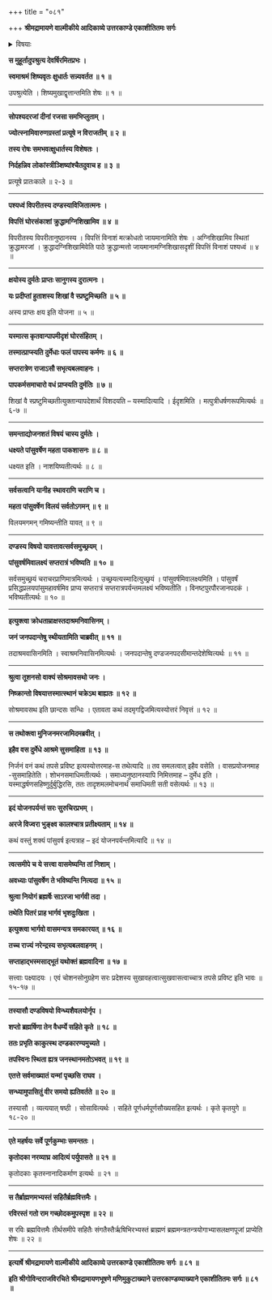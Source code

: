 +++
title = "०८१"

+++
**श्रीमद्रामायणे वाल्मीकीये आदिकाव्ये उत्तरकाण्डे एकाशीतितमः सर्गः**


<details><summary>विषयाः</summary>

शिष्यमुखावगतदण्डराजकृतस्वसुताधर्षणवृत्तान्तेनशुक्रेण तंप्रति तदीयदेशेनसह भस्मीभवनशापदानपूर्वकं निजतनयां प्रति तत्रैवाश्रमेतपश्चरणचोदना ॥ १ ॥ एवमगस्त्येन रामंप्रति श्वेतोपाख्यानकथनम् ॥ २ ॥
</details>


**स मुहूर्तादुपश्रुत्य देवर्षिरमितप्रभः ।**

**स्वमाश्रमं शिष्यवृतः क्षुधार्तः सन्न्यवर्तत ॥ १ ॥**

उपश्रुत्येति । शिष्यमुखाद्वृत्तान्तमिति शेषः ॥ १ ॥

****

**सोपश्यदरजां दीनां रजसा समभिप्लुताम् ।**

**ज्योत्स्नामिवारुणग्रस्तां प्रत्यूषे न विराजतीम् ॥ २ ॥**

**तस्य रोषः समभवत्क्षुधार्तस्य विशेषतः ।**

**निर्दहन्निव लोकांस्त्रीञ्शिष्यांश्चैतदुवाच ह ॥ ३ ॥**

प्रत्यूषे प्रातःकाले ॥ २-३ ॥

****

**पश्यध्वं विपरीतस्य दण्डस्याविजितात्मनः ।**

**विपत्तिं घोरसंकाशां क्रुद्धामग्निशिखामिव ॥ ४ ॥**

विपरीतस्य विपरीतानुष्ठानस्य । विपत्तिं विनाशं मत्क्रोधतो जायमानामिति शेषः । अग्निशिखामिव स्थितां क्रुद्धामरजां । क्रुद्धादग्निशिखामिवेति पाठे क्रुद्धान्मत्तो जायमानामग्निशिखासदृशीं विपत्तिं विनाशं पश्यध्वं ॥ ४ ॥

****

**क्षयोस्य दुर्मतेः प्राप्तः सानुगस्य दुरात्मनः ।**

**यः प्रदीप्तां हुताशस्य शिखां वै स्प्रष्टुमिच्छति ॥ ५ ॥**

अस्य प्राप्तः क्षय इति योजना ॥ ५ ॥

****

**यस्मात्स कृतवान्पापमीदृशं घोरसंहितम् ।**

**तस्मात्प्राप्स्यति दुर्मेधाः फलं पापस्य कर्मणः ॥ ६ ॥**

**सप्तरात्रेण राजाऽसौ सभृत्यबलवाहनः ।**

**पापकर्मसमाचारो वधं प्राप्स्यति दुर्मतिः ॥ ७ ॥**

शिखां वै स्प्रष्टुमिच्छतीत्युक्तान्यापदेशार्थं विशदयति – यस्मादित्यादि । ईदृशमिति । मत्पुत्रीधर्षणरूपमित्यर्थः ॥ ६-७ ॥

****

**समन्ताद्योजनशतं विषयं चास्य दुर्मतेः ।**

**धक्ष्यते पांसुवर्षेण महता पाकशासनः ॥ ८ ॥**

धक्ष्यत इति । नाशयिष्यतीत्यर्थः ॥ ८ ॥

****

**सर्वसत्वानि यानीह स्थावराणि चराणि च ।**

**महता पांसुवर्षेण विलयं सर्वतोऽगमन् ॥ ९ ॥**

विलयमगमन् गमिष्यन्तीति यावत् ॥ ९ ॥

****

**दण्डस्य विषयो यावत्तावत्सर्वसमुच्छ्रयम् ।**

**पांसुवर्षमिवालक्ष्यं सप्तरात्रं भविष्यति ॥ १० ॥**

सर्वसमुच्छ्रयं चराचरप्राणिमात्रमित्यर्थः । उच्छ्रयत्यस्मादित्युच्छ्रयं । पांसुवर्षमिवालक्ष्यमिति । पांसुवर्षं प्रसिद्धप्रलयपांसुमहावर्षमिव प्राप्य सप्तरात्रं सप्तरात्रपर्यन्तमलक्ष्यं भविष्यतीति । विनष्टपुरपौरजानपदकं । भविष्यतीत्यर्थः ॥ १० ॥

****

**इत्युक्त्वा क्रोधताम्राक्षस्तदाश्रमनिवासिनम् ।**

**जनं जनपदान्तेषु स्थीयतामिति चाब्रवीत् ॥ ११ ॥**

तदाश्रमवासिनमिति । स्वाश्रमनिवासिनमित्यर्थः । जनपदान्तेषु दण्डजनपदसीमान्तदेशेष्वित्यर्थः ॥ ११ ॥

****

**श्रुत्वा तूशनसो वाक्यं सोश्रमावसथो जनः ।**

**निष्क्रान्तो विषयात्तस्मात्स्थानं चक्रेऽथ बाह्यतः ॥ १२ ॥**

सोश्रमावसथ इति छान्दसः सन्धिः । एतावता कथं तदमृगद्विजमित्यस्योत्तरं निवृत्तं ॥ १२ ॥

****

**स तथोक्त्वा मुनिजनमरजामिदमब्रवीत् ।**

**इहैव वस दुर्मेधे आश्रमे सुसमाहिता ॥ १३ ॥**

निर्जनं वनं कथं तपसे प्रविष्ट इत्यस्योत्तरमाह-स तथेत्यादि ॥ तव समलत्वात् इहैव वसेति । वासप्रयोजनमाह -सुसमाहितेति । शोभनसमाधिमतीत्यर्थः । समाध्यनुष्ठानस्यापि निमित्तमाह – दुर्मेध इति । यस्माद्धर्षणसहिष्णुर्दुर्बुद्धिरसि, ततः तादृशमलमोचनार्थं समाधिमती सती वसेत्यर्थः ॥ १३ ॥

****

**इदं योजनपर्यन्तं सरः सुरुचिरप्रभम् ।**

**अरजे विज्वरा भुङ्क्ष्व कालश्चात्र प्रतीक्ष्यताम् ॥ १४ ॥**

कथं वस्तुं शक्यं पांसुवर्ष इत्यत्राह – इदं योजनपर्यन्तमित्यादि ॥ १४ ॥

****

**त्वत्समीपे च ये सत्त्वा वासमेष्यन्ति तां निशाम् ।**

**अवध्याः पांसुवर्षेण ते भविष्यन्ति नित्यदा ॥ १५ ॥**

**श्रुत्वा नियोगं ब्रह्मर्षेः साऽरजा भार्गवी तदा ।**

**तथेति पितरं प्राह भार्गवं भृशदुःखिता ।**

**इत्युक्त्वा भार्गवो वासमन्यत्र समकारयत् ॥ १६ ॥**

**तच्च राज्यं नरेन्द्रस्य सभृत्यबलवाहनम् ।**

**सप्ताहाद्भस्मसाद्भूतं यथोक्तं ब्रह्मवादिना ॥ १७ ॥**

सत्त्वाः पक्ष्यादयः । एवं चोशनसोनुग्रहेण सरः प्रदेशस्य सुखावहत्वात्सुखवासत्वाच्चात्र तपसे प्रविष्ट इति भावः ॥ १५-१७ ॥

****

**तस्यासौ दण्डविषयो विन्ध्यशैवलयोर्नृप ।**

**शप्तो ब्रह्मर्षिणा तेन वैधर्म्ये सहिते कृते ॥ १८ ॥**

**ततः प्रभृति काकुत्स्थ दण्डकारण्यमुच्यते ।**

**तपस्विनः स्थिता ह्यत्र जनस्थानमतोऽभवत् ॥ १९ ॥**

**एतत्ते सर्वमाख्यातं यन्मां पृच्छसि राघव ।**

**सन्ध्यामुपासितुं वीर समयो ह्यतिवर्तते ॥ २० ॥**

तस्यासौ । व्यत्ययात् षष्ठी । सोसावित्यर्थः । सहिते पूर्णधर्मपूर्णसौख्यसहित इत्यर्थः । कृते कृतयुगे ॥ १८-२० ॥

****

**एते महर्षयः सर्वे पूर्णकुम्भाः समन्ततः ।**

**कृतोदका नरव्याघ्र आदित्यं पर्युपासते ॥ २१ ॥**

कृतोदकाः कृतस्नानादिकर्माण इत्यर्थः ॥ २१ ॥

****

**स तैर्ब्राह्मणमभ्यस्तं सहितैर्ब्रह्मवित्तमैः ।**

**रविरस्तं गतो राम गच्छोदकमुपस्पृश ॥ २२ ॥**

स रविः ब्रह्मवित्तमैः तीर्थसमीपे सहितैः संगतैस्तैर्ऋषिभिरभ्यस्तं ब्राह्मणं ब्रह्ममन्त्रतन्त्रयोगाभ्यासलक्षणपूजां प्राप्येति शेषः ॥ २२ ॥

****

**इत्यार्षे श्रीमद्रामायणे वाल्मीकीये आदिकाव्ये उत्तरकाण्डे एकाशीतितमः सर्गः ॥ ८१ ॥**

**इति श्रीगोविन्दराजविरचिते श्रीमद्रामायणभूषणे मणिमुकुटाख्याने उत्तरकाण्डव्याख्याने एकाशीतितमः सर्गः ॥ ८१ ॥**
